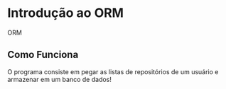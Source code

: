 # Introdução ao ORM

ORM

## Como Funciona
O programa consiste em pegar as listas de repositórios de um usuário e armazenar em um banco de dados!